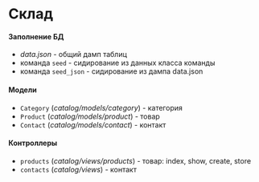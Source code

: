 # Склад

#### Заполнение БД
  * *data.json* - общий дамп таблиц
  * команда ``seed`` - сидирование из данных класса команды
  * команда ``seed_json`` - сидирование из дампа data.json

#### Модели
+ ``Category`` (*catalog/models/category*) - категория
+ ``Product`` (*catalog/models/product*) - товар
+ ``Contact`` (*catalog/models/contact*) - контакт

#### Контроллеры
+ ``products`` (*catalog/views/products*) - товар: index, show, create, store
+ ``contacts`` (*catalog/views*) - контакт
